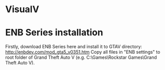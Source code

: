# VisualV

# ENB Series installation
Firstly, download ENB Series here and install it to GTAV directory: http://enbdev.com/mod_gta5_v0351.htm
Copy all files in "ENB settings" to root folder of Grand Theft Auto V (e.g. C:\Games\Rockstar Games\Grand Theft Auto V).
